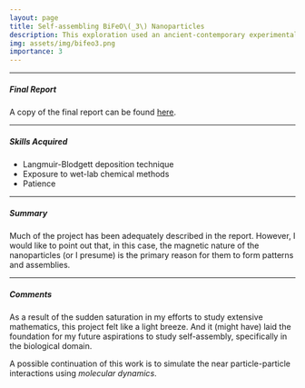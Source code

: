 ```yaml
---
layout: page
title: Self-assembling BiFeO\(_3\) Nanoparticles
description: This exploration used an ancient-contemporary experimental technique, i.e., Langmuir-Blodgett (-Pockels) deposition, to self-assemble bismuth ferrite nanoparticles on a silica substrate.
img: assets/img/bifeo3.png
importance: 3
---
```


<hr>

##### Final Report
A copy of the final report can be found <a href = "/assets/pdf/bifeo3_2022.pdf" title = "bifeo3"> here</a>.

<hr>

##### Skills Acquired
<ul>
    <li> Langmuir-Blodgett deposition technique </li>
    <li> Exposure to wet-lab chemical methods </li>
    <li> Patience</li>
</ul>

<hr>

##### Summary
Much of the project has been adequately described in the report. However, I would like to point out that, in this case, the magnetic nature of the nanoparticles (or I presume) is the primary reason for them to form patterns and assemblies.

<hr>

##### Comments


As a result of the sudden saturation in my efforts to study extensive mathematics, this project felt like a light breeze. And it (might have) laid the foundation for my future aspirations to study self-assembly, specifically in the biological domain.

A possible continuation of this work is to simulate the near particle-particle interactions using _molecular dynamics_.

